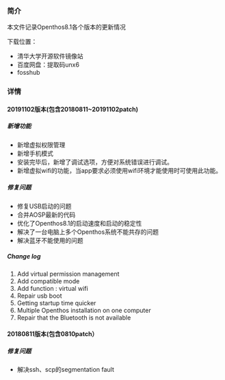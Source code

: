 ### 简介

本文件记录Openthos8.1各个版本的更新情况

下载位置：

- 清华大学开源软件镜像站
- 百度网盘：提取码unx6
- fosshub

### 详情

#### 20191102版本(包含20180811~20191102patch)

##### 新增功能

- 新增虚拟权限管理
- 新增手机模式
- 安装完毕后，新增了调试选项，方便对系统错误进行调试。
- 新增虚拟wifi的功能，当app要求必须使用wifi环境才能使用时可使用此功能。

##### 修复问题

- 修复USB启动的问题
- 合并AOSP最新的代码
- 优化了Openthos8.1的启动速度和启动的稳定性
- 解决了一台电脑上多个Openthos系统不能共存的问题
- 解决蓝牙不能使用的问题

##### Change log

1. Add virtual permission management
2. Add compatible mode
3. Add function : virtual wifi
4. Repair usb boot
5. Getting startup time quicker
6. Multiple Openthos installation on one computer
7. Repair that the Bluetooth is not available

#### 20180811版本(包含0810patch）

##### 修复问题

 - 解决ssh、scp的segmentation fault

